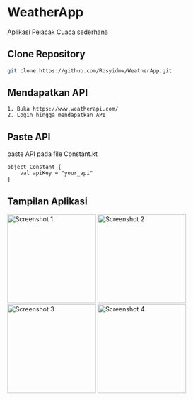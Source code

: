 # WeatherApp

Aplikasi Pelacak Cuaca sederhana

## Clone Repository
```bash
git clone https://github.com/Rosyidmw/WeatherApp.git
```

## Mendapatkan API

```
1. Buka https://www.weatherapi.com/
2. Login hingga mendapatkan API
```

## Paste API

paste API pada file Constant.kt
```
object Constant {
    val apiKey = "your_api"
}
```

## Tampilan Aplikasi

<img src="https://github.com/user-attachments/assets/dff545cf-5c8b-4c80-b788-848e42bead82" alt="Screenshot 1" height="200">
<img src="https://github.com/user-attachments/assets/57dc19c0-0a7d-4946-aa5a-15c39236facc" alt="Screenshot 2" height="200">
<img src="https://github.com/user-attachments/assets/bca6f51a-1007-4ba0-82b7-64fac9dd4f81" alt="Screenshot 3" height="200">
<img src="https://github.com/user-attachments/assets/838e1983-05bb-4d41-93cf-e6288fdb6e26" alt="Screenshot 4" height="200">



